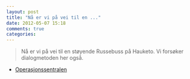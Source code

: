 ```yaml
---
layout: post
title: "Nå er vi på vei til en ..."
date: 2012-05-07 15:18
comments: true
categories: 
---
```

> Nå er vi på vei til en støyende Russebuss på Hauketo. Vi forsøker dialogmetoden her også. 
- [Operasjonssentralen](https://twitter.com/oslopolitiops/status/199624224162332676)
